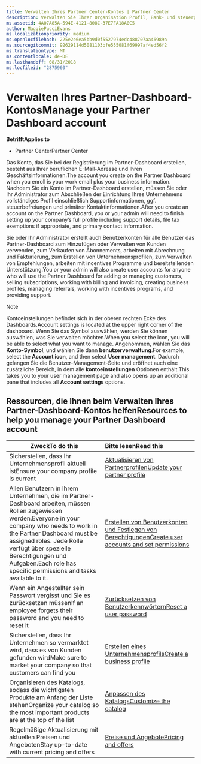 ```yaml
---
title: Verwalten Ihres Partner Center-Kontos | Partner Center
description: Verwalten Sie Ihrer Organisation Profil, Bank- und steuerprofilen Informationen und Ihre Benutzer.
ms.assetid: 4A07A85A-594E-4121-808C-37E7FA18A0C5
author: MaggiePucciEvans
ms.localizationpriority: medium
ms.openlocfilehash: 225e2e6ea5bb9d0f5527974edc488707aa46989a
ms.sourcegitcommit: 92629114d5081103bfe555081f69997af4ed56f2
ms.translationtype: MT
ms.contentlocale: de-DE
ms.lasthandoff: 08/31/2018
ms.locfileid: "2875960"
---
```

# <a name="manage-your-partner-dashboard-account"></a><span data-ttu-id="6032a-103">Verwalten Ihres Partner-Dashboard-Kontos</span><span class="sxs-lookup"><span data-stu-id="6032a-103">Manage your Partner Dashboard account</span></span>

**<span data-ttu-id="6032a-104">Betrifft</span><span class="sxs-lookup"><span data-stu-id="6032a-104">Applies to</span></span>**

-  <span data-ttu-id="6032a-105">Partner Center</span><span class="sxs-lookup"><span data-stu-id="6032a-105">Partner Center</span></span>

<span data-ttu-id="6032a-106">Das Konto, das Sie bei der Registrierung im Partner-Dashboard erstellen, besteht aus Ihrer beruflichen E-Mail-Adresse und Ihren Geschäftsinformationen.</span><span class="sxs-lookup"><span data-stu-id="6032a-106">The account you create on the Partner Dashboard when you enroll is your work email plus your business information.</span></span> <span data-ttu-id="6032a-107">Nachdem Sie ein Konto im Partner-Dashboard erstellen, müssen Sie oder Ihr Administrator zum Abschließen der Einrichtung Ihres Unternehmens vollständiges Profil einschließlich Supportinformationen, ggf. steuerbefreiungen und primärer Kontaktinformationen.</span><span class="sxs-lookup"><span data-stu-id="6032a-107">After you create an account on the Partner Dashboard, you or your admin will need to finish setting up your company’s full profile including support details, file tax exemptions if appropriate, and primary contact information.</span></span> 

<span data-ttu-id="6032a-108">Sie oder Ihr Administrator erstellt auch Benutzerkonten für alle Benutzer das Partner-Dashboard zum Hinzufügen oder Verwalten von Kunden verwenden, zum Verkaufen von Abonnements, arbeiten mit Abrechnung und Fakturierung, zum Erstellen von Unternehmensprofilen, zum Verwalten von Empfehlungen, arbeiten mit incentives Programme und bereitstellenden Unterstützung.</span><span class="sxs-lookup"><span data-stu-id="6032a-108">You or your admin will also create user accounts for anyone who will use the Partner Dashboard for adding or managing customers, selling subscriptions, working with billing and invoicing, creating business profiles, managing referrals, working with incentives programs, and providing support.</span></span>

>[!NOTE]
><span data-ttu-id="6032a-109">Kontoeinstellungen befindet sich in der oberen rechten Ecke des Dashboards.</span><span class="sxs-lookup"><span data-stu-id="6032a-109">Account settings is located at the upper right corner of the dashboard.</span></span> <span data-ttu-id="6032a-110">Wenn Sie das Symbol auswählen, werden Sie können auswählen, was Sie verwalten möchten.</span><span class="sxs-lookup"><span data-stu-id="6032a-110">When you select the icon, you will be able to select what you want to manage.</span></span> <span data-ttu-id="6032a-111">Angenommen, wählen Sie das **Konto-Symbol**, und wählen Sie dann **benutzerverwaltung**.</span><span class="sxs-lookup"><span data-stu-id="6032a-111">For example, select the **Account icon**, and then select **User management**.</span></span> <span data-ttu-id="6032a-112">Dadurch gelangen Sie die Benutzer-Management-Seite und eröffnet auch eine zusätzliche Bereich, in dem alle **kontoeinstellungen** Optionen enthält.</span><span class="sxs-lookup"><span data-stu-id="6032a-112">This takes you to your user management page and also opens up an additional pane that includes all **Account settings** options.</span></span>


## <a name="resources-to-help-you-manage-your-partner-dashboard-account"></a><span data-ttu-id="6032a-113">Ressourcen, die Ihnen beim Verwalten Ihres Partner-Dashboard-Kontos helfen</span><span class="sxs-lookup"><span data-stu-id="6032a-113">Resources to help you manage your Partner Dashboard account</span></span>

|**<span data-ttu-id="6032a-114">Zweck</span><span class="sxs-lookup"><span data-stu-id="6032a-114">To do this</span></span>**   |**<span data-ttu-id="6032a-115">Bitte lesen</span><span class="sxs-lookup"><span data-stu-id="6032a-115">Read this</span></span>**   |
|-----------------------|:-----------------------|
|<span data-ttu-id="6032a-116">Sicherstellen, dass Ihr Unternehmensprofil aktuell ist</span><span class="sxs-lookup"><span data-stu-id="6032a-116">Ensure your company profile is current</span></span>   |[<span data-ttu-id="6032a-117">Aktualisieren von Partnerprofilen</span><span class="sxs-lookup"><span data-stu-id="6032a-117">Update your partner profile</span></span>](update-your-partner-profile.md)|
|<span data-ttu-id="6032a-118">Allen Benutzern in Ihrem Unternehmen, die im Partner-Dashboard arbeiten, müssen Rollen zugewiesen werden.</span><span class="sxs-lookup"><span data-stu-id="6032a-118">Everyone in your company who needs to work in the Partner Dashboard must be assigned roles.</span></span> <span data-ttu-id="6032a-119">Jede Rolle verfügt über spezielle Berechtigungen und Aufgaben.</span><span class="sxs-lookup"><span data-stu-id="6032a-119">Each role has specific permissions and tasks available to it.</span></span>|[<span data-ttu-id="6032a-120">Erstellen von Benutzerkonten und Festlegen von Berechtigungen</span><span class="sxs-lookup"><span data-stu-id="6032a-120">Create user accounts and set permissions</span></span>](create-user-accounts-and-set-permissions.md)|
|<span data-ttu-id="6032a-121">Wenn ein Angestellter sein Passwort vergisst und Sie es zurücksetzen müssen</span><span class="sxs-lookup"><span data-stu-id="6032a-121">If an employee forgets their password and you need to reset it</span></span>  |[<span data-ttu-id="6032a-122">Zurücksetzen von Benutzerkennwörtern</span><span class="sxs-lookup"><span data-stu-id="6032a-122">Reset a user password</span></span>](reset-a-user-password.md)|
|<span data-ttu-id="6032a-123">Sicherstellen, dass Ihr Unternehmen so vermarktet wird, dass es von Kunden gefunden wird</span><span class="sxs-lookup"><span data-stu-id="6032a-123">Make sure to market your company so that customers can find you</span></span>   |[<span data-ttu-id="6032a-124">Erstellen eines Unternehmensprofils</span><span class="sxs-lookup"><span data-stu-id="6032a-124">Create a business profile</span></span>](create-a-marketing-profile.md)|
|<span data-ttu-id="6032a-125">Organisieren des Katalogs, sodass die wichtigsten Produkte am Anfang der Liste stehen</span><span class="sxs-lookup"><span data-stu-id="6032a-125">Organize your catalog so the most important products are at the top of the list</span></span>   |[<span data-ttu-id="6032a-126">Anpassen des Katalogs</span><span class="sxs-lookup"><span data-stu-id="6032a-126">Customize the catalog</span></span>](customize-the-catalog.md)|
|<span data-ttu-id="6032a-127">Regelmäßige Aktualisierung mit aktuellen Preisen und Angeboten</span><span class="sxs-lookup"><span data-stu-id="6032a-127">Stay up-to-date with current pricing and offers</span></span>   |[<span data-ttu-id="6032a-128">Preise und Angebote</span><span class="sxs-lookup"><span data-stu-id="6032a-128">Pricing and offers</span></span>](pricing-and-offers.md)|













 

 



